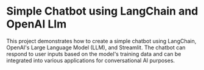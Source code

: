 # Simple Chatbot using LangChain and OpenAI Llm

This project demonstrates how to create a simple chatbot using LangChain, OpenAI's Large Language Model (LLM), and Streamlit. The chatbot can respond to user inputs based on the model's training data and can be integrated into various applications for conversational AI purposes.
